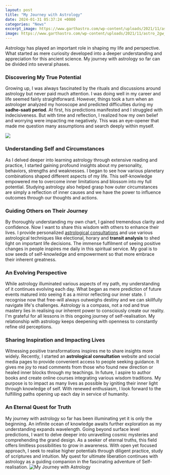 ```yaml
---
layout: post
title: "My Journey with Astrology"
date: 2024-01-31 05:37:24 +0000
categories: "News"
excerpt_image: https://www.garthastro.com/wp-content/uploads/2021/11/astro_2gw_will_my_trip_be_safe_hr.57085.237296-695x1024.png
image: https://www.garthastro.com/wp-content/uploads/2021/11/astro_2gw_will_my_trip_be_safe_hr.57085.237296-695x1024.png
---
```


Astrology has played an important role in shaping my life and perspective. What started as mere curiosity developed into a deeper understanding and appreciation for this ancient science. My journey with astrology so far can be divided into several phases.
### Discovering My True Potential
Growing up, I was always fascinated by the rituals and discussions around astrology but never paid much attention. I was doing well in my career and life seemed fairly straightforward. However, things took a turn when an astrologer analyzed my horoscope and predicted difficulties during my **sadhe-saati period**. At first, his predictions manifested and I struggled with indecisiveness. But with time and reflection, I realized how my own belief and worrying were impacting me negatively. This was an eye-opener that made me question many assumptions and search deeply within myself.

![](https://1.bp.blogspot.com/-uJMjU_oU3b4/XxAwAUmc_5I/AAAAAAAAAFA/qsGf72EQ8YgymCLJ6JXsmxtyJ-aF1ir0QCLcBGAsYHQ/s2048/Subscribe%2Bfor%2Bweekly%2Bupdates%2521.png)
### Understanding Self and Circumstances  
As I delved deeper into learning astrology through extensive reading and practice, I started gaining profound insights about my personality, behaviors, strengths and weaknesses. I began to see how various planetary combinations shaped different aspects of my life. This self-knowledge empowered me to overcome inner limitations and blossom into my full potential. Studying astrology also helped grasp how outer circumstances are simply a reflection of inner causes and we have the power to influence outcomes through our thoughts and actions.
### Guiding Others on Their Journey
By thoroughly understanding my own chart, I gained tremendous clarity and confidence. Now I want to share this wisdom with others to enhance their lives. I provide personalized [astrological consultations](https://yt.io.vn/collection/adamek) and use various astrological techniques like electional, horary and **transit analysis** to shed light on important life decisions. The immense fulfilment of seeing positive changes in people inspires me daily in this spiritual service. My goal is to sow seeds of self-knowledge and empowerment so that more embrace their inherent greatness.
### An Evolving Perspective
While astrology illuminated various aspects of my path, my understanding of it continues evolving each day. What began as mere prediction of future events matured into seeing it as a mirror reflecting our inner state. I recognise now that free-will always outweighs destiny and we can skillfully navigate life's challenges. Astrology is a compass, not a rod and true mastery lies in realising our inherent power to consciously create our reality. I'm grateful for all lessons in this ongoing journey of self-realisation. My relationship with astrology keeps deepening with openness to constantly refine old perceptions.
### Sharing Inspiration and Impacting Lives 
Witnessing positive transformations inspires me to share insights more widely. Recently, I started an **astrological consultation** website and social media pages to provide convenient access to people seeking guidance. It gives me joy to read comments from those who found new direction or healed inner blocks through my teachings. In future, I aspire to author books and create online courses integrating various wisdom traditions. My purpose is to impact as many lives as possible by igniting their inner light through knowledge of self. With renewed enthusiasm, I look forward to the fulfilling paths opening up each day in service of humanity.
### An Eternal Quest for Truth
My journey with astrology so far has been illuminating yet it is only the beginning. An infinite ocean of knowledge awaits further exploration as my understanding expands wavelength. Going beyond surface level predictions, I want to delve deeper into unravelling cosmic mysteries and comprehending the grand design. As a seeker of eternal truths, this field offers limitless possibilities to grow in awareness. With open yet focused approach, I seek to realise higher potentials through diligent practice, study of scriptures and intuition. My quest for ultimate liberation continues with astrology as a guiding companion in the fascinating adventure of Self-realisation.
![My Journey with Astrology](https://www.garthastro.com/wp-content/uploads/2021/11/astro_2gw_will_my_trip_be_safe_hr.57085.237296-695x1024.png)